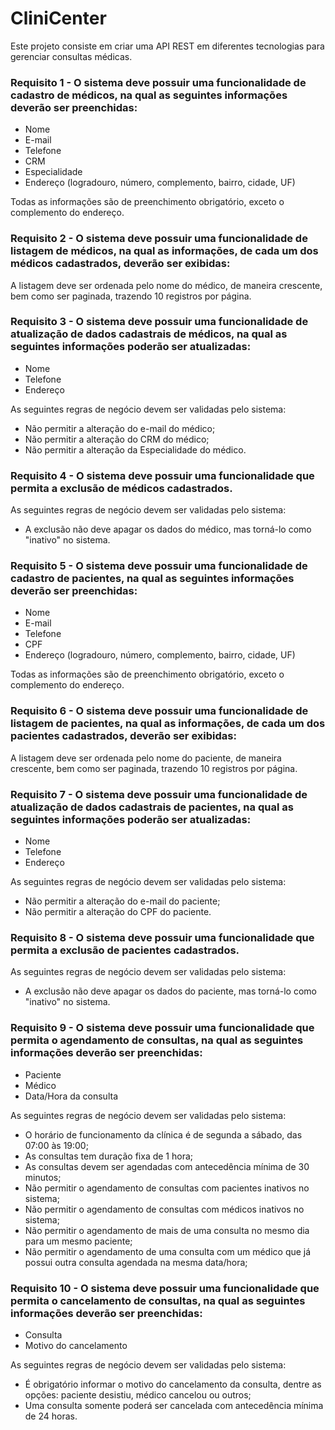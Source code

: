 # CliniCenter
Este projeto consiste em criar uma API REST em diferentes tecnologias para gerenciar consultas médicas.

### Requisito 1 - O sistema deve possuir uma funcionalidade de cadastro de médicos, na qual as seguintes informações deverão ser preenchidas:
* Nome
* E-mail
* Telefone
* CRM
* Especialidade
* Endereço (logradouro, número, complemento, bairro, cidade, UF)

Todas as informações são de preenchimento obrigatório, exceto o complemento do endereço.

### Requisito 2 - O sistema deve possuir uma funcionalidade de listagem de médicos, na qual as informações, de cada um dos médicos cadastrados, deverão ser exibidas:

A listagem deve ser ordenada pelo nome do médico, de maneira crescente, bem como ser paginada, trazendo 10 registros por página.

### Requisito 3 - O sistema deve possuir uma funcionalidade de atualização de dados cadastrais de médicos, na qual as seguintes informações poderão ser atualizadas:
* Nome
* Telefone
* Endereço

As seguintes regras de negócio devem ser validadas pelo sistema:
* Não permitir a alteração do e-mail do médico;
* Não permitir a alteração do CRM do médico;
* Não permitir a alteração da Especialidade do médico.

### Requisito 4 - O sistema deve possuir uma funcionalidade que permita a exclusão de médicos cadastrados.

As seguintes regras de negócio devem ser validadas pelo sistema:
* A exclusão não deve apagar os dados do médico, mas torná-lo como "inativo" no sistema.

### Requisito 5 - O sistema deve possuir uma funcionalidade de cadastro de pacientes, na qual as seguintes informações deverão ser preenchidas:
* Nome
* E-mail
* Telefone
* CPF
* Endereço (logradouro, número, complemento, bairro, cidade, UF)

Todas as informações são de preenchimento obrigatório, exceto o complemento do endereço.

### Requisito 6 - O sistema deve possuir uma funcionalidade de listagem de pacientes, na qual as informações, de cada um dos pacientes cadastrados, deverão ser exibidas:

A listagem deve ser ordenada pelo nome do paciente, de maneira crescente, bem como ser paginada, trazendo 10 registros por página.

### Requisito 7 - O sistema deve possuir uma funcionalidade de atualização de dados cadastrais de pacientes, na qual as seguintes informações poderão ser atualizadas:
* Nome
* Telefone
* Endereço

As seguintes regras de negócio devem ser validadas pelo sistema:
* Não permitir a alteração do e-mail do paciente;
* Não permitir a alteração do CPF do paciente.

### Requisito 8 - O sistema deve possuir uma funcionalidade que permita a exclusão de pacientes cadastrados.

As seguintes regras de negócio devem ser validadas pelo sistema:
* A exclusão não deve apagar os dados do paciente, mas torná-lo como "inativo" no sistema.

### Requisito 9 - O sistema deve possuir uma funcionalidade que permita o agendamento de consultas, na qual as seguintes informações deverão ser preenchidas:
* Paciente
* Médico
* Data/Hora da consulta

As seguintes regras de negócio devem ser validadas pelo sistema:
* O horário de funcionamento da clínica é de segunda a sábado, das 07:00 às 19:00;
* As consultas tem duração fixa de 1 hora;
* As consultas devem ser agendadas com antecedência mínima de 30 minutos;
* Não permitir o agendamento de consultas com pacientes inativos no sistema;
* Não permitir o agendamento de consultas com médicos inativos no sistema;
* Não permitir o agendamento de mais de uma consulta no mesmo dia para um mesmo paciente;
* Não permitir o agendamento de uma consulta com um médico que já possui outra consulta agendada na mesma data/hora;

### Requisito 10 - O sistema deve possuir uma funcionalidade que permita o cancelamento de consultas, na qual as seguintes informações deverão ser preenchidas:
* Consulta
* Motivo do cancelamento

As seguintes regras de negócio devem ser validadas pelo sistema:
* É obrigatório informar o motivo do cancelamento da consulta, dentre as opções: paciente desistiu, médico cancelou ou outros;
* Uma consulta somente poderá ser cancelada com antecedência mínima de 24 horas.
